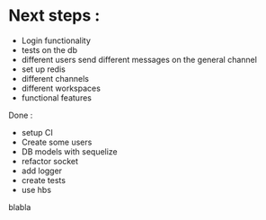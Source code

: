# Next steps :

- Login functionality
- tests on the db
- different users send different messages on the general channel
- set up redis
- different channels
- different workspaces
- functional features

Done :
- setup CI
- Create some users
- DB models with sequelize
- refactor socket
- add logger
- create tests
- use hbs

blabla